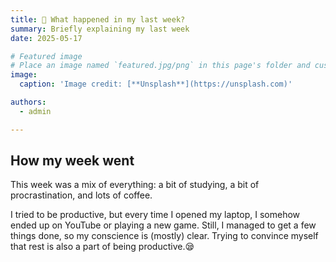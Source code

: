 ```yaml
---
title: 🎉 What happened in my last week?
summary: Briefly explaining my last week
date: 2025-05-17

# Featured image
# Place an image named `featured.jpg/png` in this page's folder and customize its options here.
image:
  caption: 'Image credit: [**Unsplash**](https://unsplash.com)'

authors:
  - admin

---
```


## How my week went

This week was a mix of everything: a bit of studying, a bit of procrastination, and lots of coffee.

I tried to be productive, but every time I opened my laptop, I somehow ended up on YouTube or playing a new game.
Still, I managed to get a few things done, so my conscience is (mostly) clear.
Trying to convince myself that rest is also a part of being productive.😪
